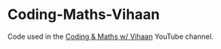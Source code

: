 # Coding-Maths-Vihaan
Code used in the [Coding & Maths w/ Vihaan](https://www.youtube.com/channel/UCjwDZeU5RAYGD6OCvzqNuYg) YouTube channel.
